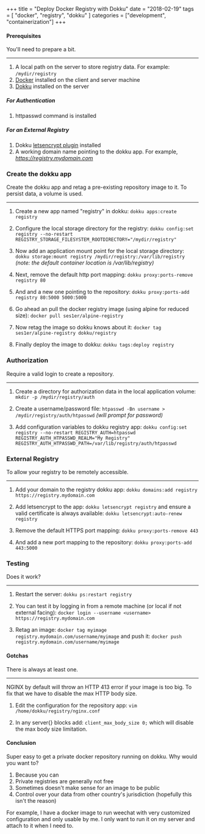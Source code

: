 +++
title = "Deploy Docker Registry with Dokku"
date = "2018-02-19"
tags = [ "docker", "registry", "dokku" ]
categories = ["development", "containerization"]
+++

#### Prerequisites

You'll need to prepare a bit.

-----

1. A local path on the server to store registry data. For example: `/mydir/registry`
2. [Docker](https://www.docker.com/community-edition#/download) installed on the client and server machine
3. [Dokku](http://dokku.viewdocs.io/dokku/) installed on the server

##### For Authentication

1. httpasswd command is installed

##### For an External Registry

1. Dokku [letsencrypt plugin](https://github.com/dokku/dokku-letsencrypt) installed
2. A working domain name pointing to the dokku app. For example, *https://registry.mydomain.com*

### Create the dokku app

Create the dokku app and retag a pre-existing repository image to it.
To persist data, a volume is used.

-----

1. Create a new app named "registry" in dokku: `dokku apps:create registry`

2. Configure the local storage directory for the registry: `dokku config:set registry --no-restart REGISTRY_STORAGE_FILESYSTEM_ROOTDIRECTORY="/mydir/registry"`

3. Now add an application mount point for the local storage directory: `dokku storage:mount registry /mydir/registry:/var/lib/registry`  *(note: the default container location is /var/lib/registry)*

4. Next, remove the default http port mapping: `dokku proxy:ports-remove registry 80`

5. And and a new one pointing to the repository: `dokku proxy:ports-add registry 80:5000 5000:5000`

6. Go ahead an pull the docker registry image (using alpine for reduced size): `docker pull ses1er/alpine-registry`

7. Now retag the image so dokku knows about it: `docker tag ses1er/alpine-registry dokku/registry`

8. Finally deploy the image to dokku: `dokku tags:deploy registry`

### Authorization

Require a valid login to create a repository.

-----

1. Create a directory for authorization data in the local application volume: `mkdir -p /mydir/registry/auth`

2. Create a username/password file: `htpasswd -Bn username > /mydir/registry/auth/htpasswd` *(will prompt for password)*

3. Add configuration variables to dokku registry app: `dokku config:set registry --no-restart REGISTRY_AUTH=htpasswd REGISTRY_AUTH_HTPASSWD_REALM="My Registry" REGISTRY_AUTH_HTPASSWD_PATH=/var/lib/registry/auth/htpasswd`


### External Registry
To allow your registry to be remotely accessible.

-----

1. Add your domain to the registry dokku app: `dokku domains:add registry https://registry.mydomain.com` 

2. Add letsencrypt to the app: `dokku letsencrypt registry` and ensure a valid certificate is always available: `dokku letsencrypt:auto-renew registry`

4. Remove the default HTTPS port mapping: `dokku proxy:ports-remove 443`

5. And add a new port mapping to the repository: `dokku proxy:ports-add 443:5000`

### Testing
Does it work?

-----

1. Restart the server: `dokku ps:restart registry`

2. You can test it by logging in from a remote machine (or local if not external facing): `docker login --username <username> https://registry.mydomain.com`

3. Retag an image: `docker tag myimage registry.mydomain.com/username/myimage` and push it: `docker push registry.mydomain.com/username/myimage`

#### Gotchas

There is always at least one.

-----

NGINX by default will throw an HTTP 413 error if your image is too big.  To fix that we have to disable the max HTTP body size.

1. Edit the configuration for the repository app: `vim /home/dokku/registry/nginx.conf`

2. In any server{} blocks add: `client_max_body_size 0;` which will disable the max body size limitation.


#### Conclusion

Super easy to get a private docker repository running on dokku.   Why would you want to?  

1. Because you can
2. Private registries are generally not free
3. Sometimes doesn't make sense for an image to be public
4. Control over your data from other country's jurisdiction (hopefully this isn't the reason)

For example, I have a docker image to run weechat with very customized configuration and only usable by me.  I only want to run it on my server and attach to it when I need to.


